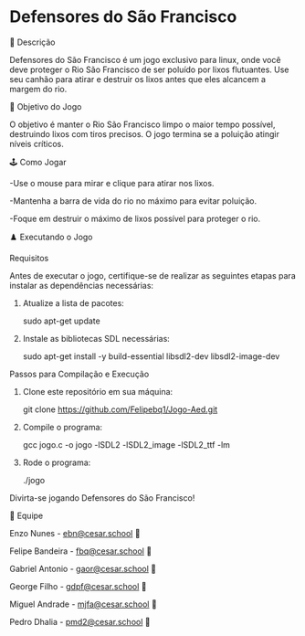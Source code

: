 # Defensores do São Francisco
📄 Descrição

Defensores do São Francisco é um jogo exclusivo para linux, onde você deve proteger o Rio São Francisco de ser poluído por lixos flutuantes. Use seu canhão para atirar e destruir os lixos antes que eles alcancem a margem do rio.

🎯 Objetivo do Jogo

O objetivo é manter o Rio São Francisco limpo o maior tempo possível, destruindo lixos com tiros precisos. O jogo termina se a poluição atingir níveis críticos.

🕹️ Como Jogar

-Use o mouse para mirar e clique para atirar nos lixos.

-Mantenha a barra de vida do rio no máximo para evitar poluição.

-Foque em destruir o máximo de lixos possível para proteger o rio.

♟️ Executando o Jogo

Requisitos

Antes de executar o jogo, certifique-se de realizar as seguintes etapas para instalar as dependências necessárias:

1. Atualize a lista de pacotes:

      sudo apt-get update

2. Instale as bibliotecas SDL necessárias:

     sudo apt-get install -y build-essential libsdl2-dev libsdl2-image-dev


Passos para Compilação e Execução

1. Clone este repositório em sua máquina:

     git clone https://github.com/Felipebq1/Jogo-Aed.git

2. Compile o programa:

     gcc jogo.c -o jogo -lSDL2 -lSDL2_image -lSDL2_ttf -lm 

3. Rode o programa:

     ./jogo

Divirta-se jogando Defensores do São Francisco!

👤 Equipe

Enzo Nunes - ebn@cesar.school 📩

Felipe Bandeira - fbq@cesar.school 📩

Gabriel Antonio - gaor@cesar.school 📩

George Filho - gdpf@cesar.school 📩

Miguel Andrade - mjfa@cesar.school 📩

Pedro Dhalia - pmd2@cesar.school 📩
